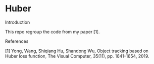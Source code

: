 # Huber

Introduction

This repo regroup the code from my paper [1].

References

[1] Yong, Wang, Shiqiang Hu, Shandong Wu, Object tracking based on Huber loss function, The Visual Computer, 35(11), pp. 1641-1654, 2019.
